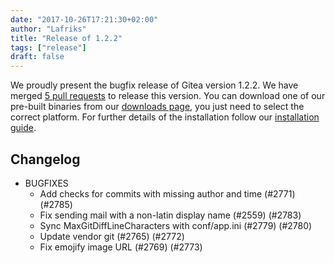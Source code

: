 ```yaml
---
date: "2017-10-26T17:21:30+02:00"
author: "Lafriks"
title: "Release of 1.2.2"
tags: ["release"]
draft: false
---
```


We proudly present the bugfix release of Gitea version 1.2.2. We have merged [5 pull requests](https://github.com/go-gitea/gitea/milestone/16?closed=1) to release this version. You can download one of our pre-built binaries from our [downloads page](https://dl.gitea.io/gitea/1.2.2/), you just need to select the correct platform. For further details of the installation follow our [installation guide](https://docs.gitea.io/en-us/install-from-binary/).

<!--more-->

## Changelog

* BUGFIXES
  * Add checks for commits with missing author and time (#2771) (#2785)
  * Fix sending mail with a non-latin display name (#2559) (#2783)
  * Sync MaxGitDiffLineCharacters with conf/app.ini (#2779) (#2780)
  * Update vendor git (#2765) (#2772)
  * Fix emojify image URL (#2769) (#2773)
